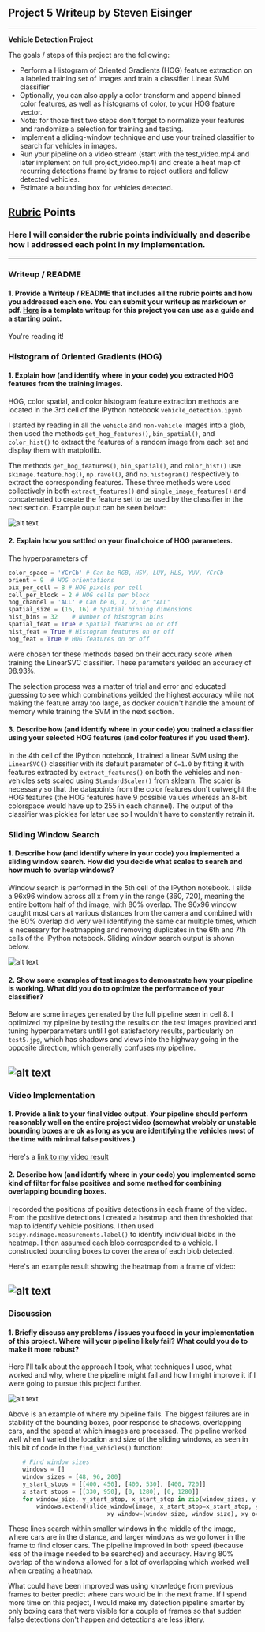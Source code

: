 ## Project 5 Writeup by Steven Eisinger

---

**Vehicle Detection Project**

The goals / steps of this project are the following:

* Perform a Histogram of Oriented Gradients (HOG) feature extraction on a labeled training set of images and train a classifier Linear SVM classifier
* Optionally, you can also apply a color transform and append binned color features, as well as histograms of color, to your HOG feature vector. 
* Note: for those first two steps don't forget to normalize your features and randomize a selection for training and testing.
* Implement a sliding-window technique and use your trained classifier to search for vehicles in images.
* Run your pipeline on a video stream (start with the test_video.mp4 and later implement on full project_video.mp4) and create a heat map of recurring detections frame by frame to reject outliers and follow detected vehicles.
* Estimate a bounding box for vehicles detected.

[//]: # (Image References)
[image1]: ./output_images/feature_visualization.png
[image2]: ./output_images/sliding_windows_no_filter.png
[image3]: ./output_images/sliding_windows_heat.png
[image4]: ./output_images/full_pipeline_issues.png
[image5]: ./output_images/full_pipeline_frames.png
[video1]: ./find_vehicles.mp4

## [Rubric](https://review.udacity.com/#!/rubrics/513/view) Points
### Here I will consider the rubric points individually and describe how I addressed each point in my implementation.  

---
### Writeup / README

#### 1. Provide a Writeup / README that includes all the rubric points and how you addressed each one.  You can submit your writeup as markdown or pdf.  [Here](https://github.com/udacity/CarND-Vehicle-Detection/blob/master/writeup_template.md) is a template writeup for this project you can use as a guide and a starting point.  

You're reading it!

### Histogram of Oriented Gradients (HOG)

#### 1. Explain how (and identify where in your code) you extracted HOG features from the training images.

HOG, color spatial, and color histogram feature extraction methods are located in the 3rd cell of the IPython notebook `vehicle_detection.ipynb`  

I started by reading in all the `vehicle` and `non-vehicle` images into a glob, then used the methods `get_hog_features()`, `bin_spatial()`, and `color_hist()` to extract the features of a random image from each set and display them with matplotlib.

The methods `get_hog_features()`, `bin_spatial()`, and `color_hist()` use `skimage.feature.hog()`, `np.ravel()`, and `np.histogram()` respectively to extract the corresponding features. These three methods were used collectively in both `extract_features()` and `single_image_features()` and concatenated to create the feature set to be used by the classifier in the next section. Example ouput can be seen below:

![alt text][image1]

#### 2. Explain how you settled on your final choice of HOG parameters.

The hyperparameters of 

```python
color_space = 'YCrCb' # Can be RGB, HSV, LUV, HLS, YUV, YCrCb
orient = 9  # HOG orientations
pix_per_cell = 8 # HOG pixels per cell
cell_per_block = 2 # HOG cells per block
hog_channel = 'ALL' # Can be 0, 1, 2, or "ALL"
spatial_size = (16, 16) # Spatial binning dimensions
hist_bins = 32    # Number of histogram bins
spatial_feat = True # Spatial features on or off
hist_feat = True # Histogram features on or off
hog_feat = True # HOG features on or off
```

were chosen for these methods based on their accuracy score when training the LinearSVC classifier. These parameters yeilded an accuracy of 98.93%.

The selection process was a matter of trial and error and educated guessing to see which combinations yeilded the highest accuracy while not making the feature array too large, as docker couldn't handle the amount of memory while training the SVM in the next section. 

#### 3. Describe how (and identify where in your code) you trained a classifier using your selected HOG features (and color features if you used them).

In the 4th cell of the IPython notebook, I trained a linear SVM using the `LinearSVC()` classifier with its default parameter of `C=1.0` by fitting it with features extracted by `extract_features()` on both the vehicles and non-vehicles sets scaled using `StandardScaler()` from sklearn. The scaler is necessary so that the datapoints from the color features don't outweight the HOG features (the HOG features have 9 possible values whereas an 8-bit colorspace would have up to 255 in each channel). The output of the classifier was pickles for later use so I wouldn't have to constantly retrain it.

### Sliding Window Search

#### 1. Describe how (and identify where in your code) you implemented a sliding window search.  How did you decide what scales to search and how much to overlap windows?

Window search is performed in the 5th cell of the IPython notebook. I slide a 96x96 window across all x from y in the range (360, 720), meaning the entire bottom half of thd image, with 80% overlap. The 96x96 window caught most cars at various distances from the camera and combined with the 80% overlap did very well identifying the same car multiple times, which is necessary for heatmapping and removing duplicates in the 6th and 7th cells of the IPython notebook. Sliding window search output is shown below.

![alt text][image2]

#### 2. Show some examples of test images to demonstrate how your pipeline is working.  What did you do to optimize the performance of your classifier?

Below are some images generated by the full pipeline seen in cell 8. I optimized my pipeline by testing the results on the test images provided and tuning hyperparameters until I got satisfactory results, particularly on `test5.jpg`, which has shadows and views into the highway going in the opposite direction, which generally confuses my pipeline.

![alt text][image5]
---

### Video Implementation

#### 1. Provide a link to your final video output.  Your pipeline should perform reasonably well on the entire project video (somewhat wobbly or unstable bounding boxes are ok as long as you are identifying the vehicles most of the time with minimal false positives.)
Here's a [link to my video result](./find_vehicles.mp4)


#### 2. Describe how (and identify where in your code) you implemented some kind of filter for false positives and some method for combining overlapping bounding boxes.

I recorded the positions of positive detections in each frame of the video.  From the positive detections I created a heatmap and then thresholded that map to identify vehicle positions.  I then used `scipy.ndimage.measurements.label()` to identify individual blobs in the heatmap.  I then assumed each blob corresponded to a vehicle.  I constructed bounding boxes to cover the area of each blob detected.  

Here's an example result showing the heatmap from a frame of video:

![alt text][image3]
---

### Discussion

#### 1. Briefly discuss any problems / issues you faced in your implementation of this project.  Where will your pipeline likely fail?  What could you do to make it more robust?

Here I'll talk about the approach I took, what techniques I used, what worked and why, where the pipeline might fail and how I might improve it if I were going to pursue this project further.

![alt text][image4]

Above is an example of where my pipeline fails. The biggest failures are in stability of the bounding boxes, poor response to shadows, overlapping cars, and the speed at which images are processed. The pipeline worked well when I varied the location and size of the sliding windows, as seen in this bit of code in the `find_vehicles()` function:

```python
    # Find window sizes
    windows = []
    window_sizes = [48, 96, 200]
    y_start_stops = [[400, 450], [400, 530], [400, 720]]
    x_start_stops = [[330, 950], [0, 1280], [0, 1280]]
    for window_size, y_start_stop, x_start_stop in zip(window_sizes, y_start_stops, x_start_stops):
        windows.extend(slide_window(image, x_start_stop=x_start_stop, y_start_stop=y_start_stop, 
                            xy_window=(window_size, window_size), xy_overlap=(0.8, 0.8)))
```

These lines search within smaller windows in the middle of the image, where cars are in the distance, and larger windows as we go lower in the frame to find closer cars. The pipeline improved in both speed (because less of the image needed to be searched) and accuracy. Having 80% overlap of the windows allowed for a lot of overlapping which worked well when creating a heatmap.

What could have been improved was using knowledge from previous frames to better predict where cars would be in the next frame. If I spend more time on this project, I would make my detection pipeline smarter by only boxing cars that were visible for a couple of frames so that sudden false detections don't happen and detections are less jittery.

